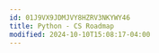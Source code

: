 ```yaml
---
id: 01J9VX9JDMJVY8HZRV3NKYWY46
title: Python - CS Roadmap
modified: 2024-10-10T15:08:17-04:00
---
```

